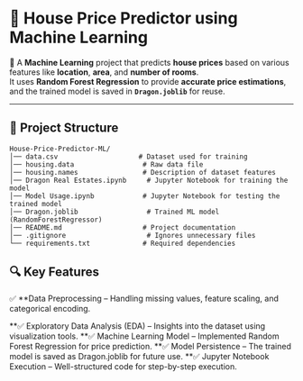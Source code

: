 # 🏡 **House Price Predictor using Machine Learning**  

📌 A **Machine Learning** project that predicts **house prices** based on various features like **location**, **area**, and **number of rooms**.  
It uses **Random Forest Regression** to provide **accurate price estimations**, and the trained model is saved in **`Dragon.joblib`** for reuse.  

---

## 📂 **Project Structure**  

```plaintext
House-Price-Predictor-ML/
│── data.csv                    # Dataset used for training
│── housing.data                 # Raw data file
│── housing.names                # Description of dataset features
│── Dragon Real Estates.ipynb     # Jupyter Notebook for training the model
│── Model Usage.ipynb            # Jupyter Notebook for testing the trained model
│── Dragon.joblib                 # Trained ML model (RandomForestRegressor)
│── README.md                    # Project documentation
│── .gitignore                    # Ignores unnecessary files
└── requirements.txt             # Required dependencies
```
 ## 🔍 **Key Features**

✅ **Data Preprocessing – Handling missing values, feature scaling, and categorical encoding.

**✅ Exploratory Data Analysis (EDA) – Insights into the dataset using visualization tools.
**✅ Machine Learning Model – Implemented Random Forest Regression for price prediction.
**✅ Model Persistence – The trained model is saved as Dragon.joblib for future use.
**✅ Jupyter Notebook Execution – Well-structured code for step-by-step execution.
